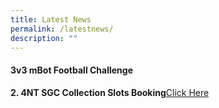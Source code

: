 ```yaml
---
title: Latest News
permalink: /latestnews/
description: ""
---
```

<h4><strong>3v3 mBot Football Challenge</strong></h4>


	
	

	
	
	
	
	
<b>2. 4NT SGC Collection Slots Booking</b><a href="https://docs.google.com/forms/d/e/1FAIpQLSf30HhoPsCMq1RTcsKuMk5O2zyfjjJqO9xLUY08kEkrg_JXvQ/viewform" target="_blank" rel="noopener">Click Here</a>

